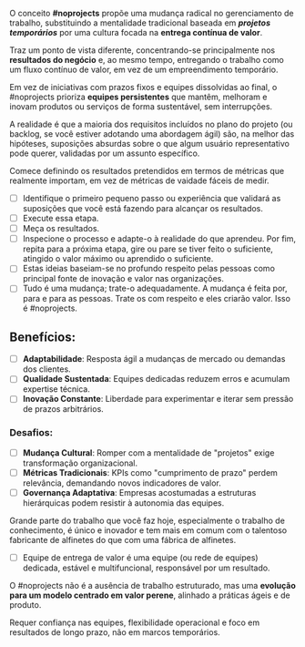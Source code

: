 O conceito **#noprojects** propõe uma mudança radical no gerenciamento de trabalho, substituindo a mentalidade tradicional baseada em **_projetos temporários_** por uma cultura focada na **entrega contínua de valor**.

Traz um ponto de vista diferente, concentrando-se principalmente nos **resultados do negócio** e, ao mesmo tempo, entregando o trabalho como um fluxo contínuo de valor, em vez de um empreendimento temporário.

Em vez de iniciativas com prazos fixos e equipes dissolvidas ao final, o #noprojects prioriza **equipes persistentes** que mantêm, melhoram e inovam produtos ou serviços de forma sustentável, sem interrupções.

A realidade é que a maioria dos requisitos incluídos no plano do projeto (ou backlog, se você estiver adotando uma abordagem ágil) são, na melhor das hipóteses, suposições absurdas sobre o que algum usuário representativo pode querer, validadas por um assunto específico.

Comece definindo os resultados pretendidos em termos de métricas que realmente importam, em vez de métricas de vaidade fáceis de medir.

- [ ] Identifique o primeiro pequeno passo ou experiência que validará as suposições que você está fazendo para alcançar os resultados.
- [ ] Execute essa etapa.
- [ ] Meça os resultados.
- [ ] Inspecione o processo e adapte-o à realidade do que aprendeu. Por fim, repita para a próxima etapa, gire ou pare se tiver feito o suficiente, atingido o valor máximo ou aprendido o suficiente.
- [ ] Estas ideias baseiam-se no profundo respeito pelas pessoas como principal fonte de inovação e valor nas organizações.
- [ ] Tudo é uma mudança; trate-o adequadamente. A mudança é feita por, para e para as pessoas. Trate os com respeito e eles criarão valor. Isso é #noprojects.
## Benefícios:

- [ ] **Adaptabilidade**: Resposta ágil a mudanças de mercado ou demandas dos clientes.
- [ ] **Qualidade Sustentada**: Equipes dedicadas reduzem erros e acumulam expertise técnica.
- [ ] **Inovação Constante**: Liberdade para experimentar e iterar sem pressão de prazos arbitrários.
### Desafios:

- [ ] **Mudança Cultural**: Romper com a mentalidade de "projetos" exige transformação organizacional.
- [ ] **Métricas Tradicionais**: KPIs como "cumprimento de prazo" perdem relevância, demandando novos indicadores de valor.
- [ ] **Governança Adaptativa**: Empresas acostumadas a estruturas hierárquicas podem resistir à autonomia das equipes.

Grande parte do trabalho que você faz hoje, especialmente o trabalho de conhecimento, é único e inovador e tem mais em comum com o talentoso fabricante de alfinetes do que com uma fábrica de alfinetes.

- [ ] Equipe de entrega de valor é uma equipe (ou rede de equipes) dedicada, estável e multifuncional, responsável por um resultado.

O #noprojects não é a ausência de trabalho estruturado, mas uma **evolução para um modelo centrado em valor perene**, alinhado a práticas ágeis e de produto.

Requer confiança nas equipes, flexibilidade operacional e foco em resultados de longo prazo, não em marcos temporários.
